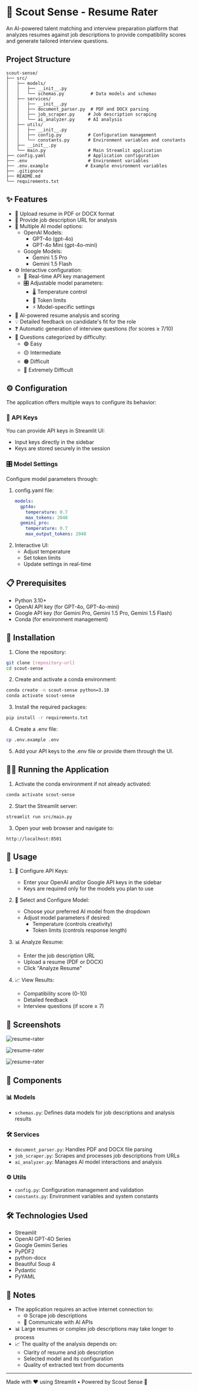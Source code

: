 # 🎯 Scout Sense - Resume Rater

An AI-powered talent matching and interview preparation platform that analyzes resumes against job descriptions to provide compatibility scores and generate tailored interview questions.

## Project Structure

```
scout-sense/
├── src/
│   ├── models/
│   │   ├── __init__.py
│   │   └── schemas.py          # Data models and schemas
│   ├── services/
│   │   ├── __init__.py
│   │   ├── document_parser.py  # PDF and DOCX parsing
│   │   ├── job_scraper.py     # Job description scraping
│   │   └── ai_analyzer.py     # AI analysis
│   ├── utils/
│   │   ├── __init__.py
│   │   ├── config.py          # Configuration management
│   │   └── constants.py       # Environment variables and constants
│   ├── __init__.py
│   └── main.py                # Main Streamlit application
├── config.yaml                # Application configuration
├── .env                       # Environment variables
├── .env.example              # Example environment variables
├── .gitignore
├── README.md
└── requirements.txt
```

## ✨ Features

- 📄 Upload resume in PDF or DOCX format
- 🔗 Provide job description URL for analysis
- 🤖 Multiple AI model options:
  - OpenAI Models:
    - GPT-4o (gpt-4o)
    - GPT-4o Mini (gpt-4o-mini)
  - Google Models:
    - Gemini 1.5 Pro
    - Gemini 1.5 Flash
- ⚙️ Interactive configuration:
  - 🔑 Real-time API key management
  - 🎛️ Adjustable model parameters:
    - 🌡️ Temperature control
    - 📝 Token limits
    - ⚡ Model-specific settings
- 🎯 AI-powered resume analysis and scoring
- 💡 Detailed feedback on candidate's fit for the role
- ❓ Automatic generation of interview questions (for scores ≥ 7/10)
- 🎯 Questions categorized by difficulty:
  - 🟢 Easy
  - 🟡 Intermediate
  - 🟠 Difficult
  - 🔴 Extremely Difficult

## ⚙️ Configuration

The application offers multiple ways to configure its behavior:

### 🔑 API Keys
You can provide API keys in Streamlit UI:
   - Input keys directly in the sidebar
   - Keys are stored securely in the session

### 🎛️ Model Settings
Configure model parameters through:
1. config.yaml file:
   ```yaml
   models:
     gpt4o:
       temperature: 0.7
       max_tokens: 2048
     gemini_pro:
       temperature: 0.7
       max_output_tokens: 2048
   ```
2. Interactive UI:
   - Adjust temperature
   - Set token limits
   - Update settings in real-time

## 📋 Prerequisites

- Python 3.10+
- OpenAI API key (for GPT-4o, GPT-4o-mini)
- Google API key (for Gemini Pro, Gemini 1.5 Pro, Gemini 1.5 Flash)
- Conda (for environment management)

## 🚀 Installation

1. Clone the repository:
```bash
git clone [repository-url]
cd scout-sense
```

2. Create and activate a conda environment:
```bash
conda create -n scout-sense python=3.10
conda activate scout-sense
```

3. Install the required packages:
```bash
pip install -r requirements.txt
```

4. Create a .env file:
```bash
cp .env.example .env
```

5. Add your API keys to the .env file or provide them through the UI.

## 🏃‍♂️ Running the Application

1. Activate the conda environment if not already activated:
```bash
conda activate scout-sense
```

2. Start the Streamlit server:
```bash
streamlit run src/main.py
```

3. Open your web browser and navigate to:
```
http://localhost:8501
```

## 📖 Usage

1. 🔑 Configure API Keys:
   - Enter your OpenAI and/or Google API keys in the sidebar
   - Keys are required only for the models you plan to use

2. 🤖 Select and Configure Model:
   - Choose your preferred AI model from the dropdown
   - Adjust model parameters if desired:
     - Temperature (controls creativity)
     - Token limits (controls response length)

3. 📊 Analyze Resume:
   - Enter the job description URL
   - Upload a resume (PDF or DOCX)
   - Click "Analyze Resume"

4. 📈 View Results:
   - Compatibility score (0-10)
   - Detailed feedback
   - Interview questions (if score ≥ 7)

## 📸 Screenshots

![resume-rater](./screenshots/1.png)

![resume-rater](./screenshots/2.png)

![resume-rater](./screenshots/3.png)

## 🧩 Components

### 📊 Models
- `schemas.py`: Defines data models for job descriptions and analysis results

### 🛠️ Services
- `document_parser.py`: Handles PDF and DOCX file parsing
- `job_scraper.py`: Scrapes and processes job descriptions from URLs
- `ai_analyzer.py`: Manages AI model interactions and analysis

### ⚙️ Utils
- `config.py`: Configuration management and validation
- `constants.py`: Environment variables and system constants

## 🛠️ Technologies Used

- Streamlit
- OpenAI GPT-4O Series
- Google Gemini Series
- PyPDF2
- python-docx
- Beautiful Soup 4
- Pydantic
- PyYAML

## 📝 Notes

- The application requires an active internet connection to:
  - 🌐 Scrape job descriptions
  - 🤖 Communicate with AI APIs
- 📊 Large resumes or complex job descriptions may take longer to process
- 📈 The quality of the analysis depends on:
  - Clarity of resume and job description
  - Selected model and its configuration
  - Quality of extracted text from documents

---
Made with ❤️ using Streamlit • Powered by Scout Sense 🎯
